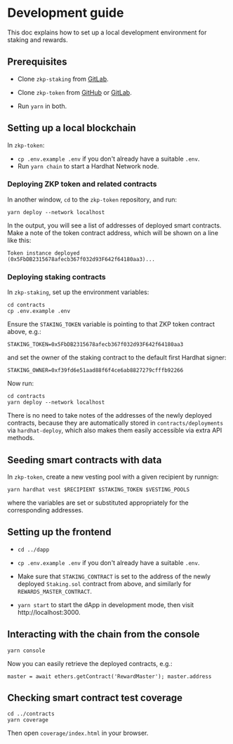 # Development guide

This doc explains how to set up a local development environment for
staking and rewards.

## Prerequisites

- Clone `zkp-staking` from [GitLab](https://gitlab.com/pantherprotocol/zkp-staking).

- Clone `zkp-token` from [GitHub](https://github.com/pantherprotocol/zkp-token)
  or [GitLab](https://gitlab.com/pantherprotocol/zkp-token).

- Run `yarn` in both.

## Setting up a local blockchain

In `zkp-token`:

- `cp .env.example .env` if you don't already have a suitable `.env`.
- Run `yarn chain` to start a Hardhat Network node.

### Deploying ZKP token and related contracts

In another window, `cd` to the `zkp-token` repository, and run:

    yarn deploy --network localhost

In the output, you will see a list of addresses of deployed smart
contracts. Make a note of the token contract address, which will
be shown on a line like this:

    Token instance deployed (0x5FbDB2315678afecb367f032d93F642f64180aa3)...

### Deploying staking contracts

In `zkp-staking`, set up the environment variables:

    cd contracts
    cp .env.example .env

Ensure the `STAKING_TOKEN` variable is pointing to that ZKP token
contract above, e.g.:

    STAKING_TOKEN=0x5FbDB2315678afecb367f032d93F642f64180aa3

and set the owner of the staking contract to the default first Hardhat
signer:

    STAKING_OWNER=0xf39fd6e51aad88f6f4ce6ab8827279cfffb92266

Now run:

    cd contracts
    yarn deploy --network localhost

There is no need to take notes of the addresses of the newly deployed
contracts, because they are automatically stored in
`contracts/deployments` via `hardhat-deploy`, which also makes them
easily accessible via extra API methods.

## Seeding smart contracts with data

In `zkp-token`, create a new vesting pool with a given recipient
by runnign:

    yarn hardhat vest $RECIPIENT $STAKING_TOKEN $VESTING_POOLS

where the variables are set or substituted appropriately for the
corresponding addresses.

## Setting up the frontend

- `cd ../dapp`

- `cp .env.example .env` if you don't already have a suitable `.env`.

- Make sure that `STAKING_CONTRACT` is set to the address of the newly
  deployed `Staking.sol` contract from above, and similarly for
  `REWARDS_MASTER_CONTRACT`.

- `yarn start` to start the dApp in development mode, then visit
  http://localhost:3000.

## Interacting with the chain from the console

    yarn console

Now you can easily retrieve the deployed contracts, e.g.:

    master = await ethers.getContract('RewardMaster'); master.address

## Checking smart contract test coverage

    cd ../contracts
    yarn coverage

Then open `coverage/index.html` in your browser.
